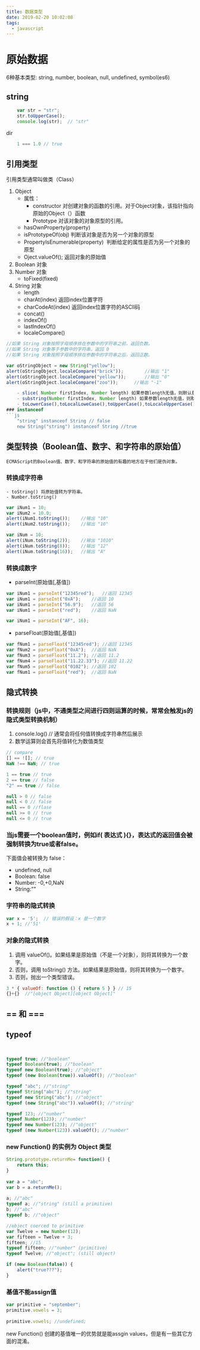 ```yaml
---
title: 数据类型
date: 2019-02-20 10:02:08
tags: 
  - javascript
---
```


# 原始数据

6种基本类型: string, number, boolean, null, undefined, symbol(es6)

## string
```javascript
    var str = "str";
    str.toUpperCase();
    console.log(str);  // "str"
```
dir
```js
    1 === 1.0 // true
```
## 引用类型
引用类型通常叫做类（Class）
1. Object 
    - 属性： 
        - constructor 对创建对象的函数的引用。对于Object对象，该指针指向原始的Object（）函数
        - Prototype 对该对象的对象原型的引用。
    - hasOwnProperty(property)
    - isPrototypeOf(obj) 判断该对象是否为另一个对象的原型
    - PropertyIsEnumerable(property)  判断给定的属性是否为另一个对象的原型
    - Oject.valueOf(); 返回对象的原始值
2. Boolean 对象
3. Number 对象
    - toFixed(fixed)
4. String 对象
    - length 
    - charAt(index) 返回index位置字符
    - charCodeAt(index) 返回index位置字符的ASCII码
    - concat()
    - indexOf()
    - lastIndexOf()
    - localeCompare() 

```js
//如果 String 对象按照字母顺序排在参数中的字符串之前，返回负数。
//如果 String 对象等于参数中的字符串，返回 0
//如果 String 对象按照字母顺序排在参数中的字符串之后，返回正数。

var oStringObject = new String("yellow");
alert(oStringObject.localeCompare("brick"));		//输出 "1"
alert(oStringObject.localeCompare("yellow"));		//输出 "0"
alert(oStringObject.localeCompare("zoo"));		//输出 "-1"

    - slice( Number firstIndex, Number length) 如果参数length无值，则默认获取到最后
    - substring(Number firstIndex, Number length) 如果参数length无值，则默认获取到最后
    - toLowerCase(),toLocalLoweCase(),toUpperCase(),toLocaleUpperCase()  不过，有几种语言对 Unicode 大小写转换应用了特定的规则（例如土耳其语），因此必须使用区域特定的方法才能进行正确的转换。
### instanceof
```js
    "string" instanceof String // false
    new String("string") instanceof String //true
```
## 类型转换（Boolean值、数字、和字符串的原始值）
    ECMAScript的Boolean值、数字、和字符串的原始值的有趣的地方在于他们是伪对象。
### 转换成字符串
    - toString() 将原始值转为字符串。
    - Number.toString()

```js
var iNum1 = 10;
var iNum2 = 10.0;
alert(iNum1.toString());	//输出 "10"
alert(iNum2.toString());	//输出 "10"

var iNum = 10;
alert(iNum.toString(2));	//输出 "1010"
alert(iNum.toString(8));	//输出 "12"
alert(iNum.toString(16));	//输出 "A"

```
### 转换成数字
- parseInt(原始值[,基值])

```js
var iNum1 = parseInt("12345red");	//返回 12345
var iNum1 = parseInt("0xA");	//返回 10
var iNum1 = parseInt("56.9");	//返回 56
var iNum1 = parseInt("red");	//返回 NaN

var iNum1 = parseInt("AF", 16);
```
- parseFloat(原始值[,基值])

```js
var fNum1 = parseFloat("12345red");	//返回 12345
var fNum2 = parseFloat("0xA");	//返回 NaN
var fNum3 = parseFloat("11.2");	//返回 11.2
var fNum4 = parseFloat("11.22.33");	//返回 11.22
var fNum5 = parseFloat("0102");	//返回 102
var fNum1 = parseFloat("red");	//返回 NaN
```

## 隐式转换
### 转换规则（js中，不通类型之间进行四则运算的时候，常常会触发js的隐式类型转换机制）
1. console.log() // 通常会将任何值转换成字符串然后展示
2. 数学运算则会首先将值转化为数值类型

```js
// compare 
[] == ![]; // true
NaN !== NaN; // true

1 == true // true
2 == true // false
"2" == true // false

null > 0 // false
null < 0 // false
null == 0 //flase
null >= 0 // true
null <= 0 // true


```

### 当js需要一个boolean值时，例如if( 表达式 ){}，表达式的返回值会被强制转换为true或者false。
下面值会被转换为 false：
- undefined, null
- Boolean: false
- Number: -0,+0,NaN
- String:""

### 字符串的隐式转换
```js
var x = '5';  // 错误的假设：x 是一个数字
x + 1; //'51'
```
### 对象的隐式转换
1. 调用 valueOf()。如果结果是原始值（不是一个对象），则将其转换为一个数字。
2. 否则，调用 toString() 方法。如果结果是原始值，则将其转换为一个数字。
3. 否则，抛出一个类型错误。

```js
3 * { valueOf: function () { return 5 } } // 15
{}+{}  //"[object Object][object Object]"
```

## == 和 ===


## typeof

```js


typeof true; //"boolean"
typeof Boolean(true); //"boolean"
typeof new Boolean(true); //"object"
typeof (new Boolean(true)).valueOf(); //"boolean"

typeof "abc"; //"string"
typeof String("abc"); //"string"
typeof new String("abc"); //"object"
typeof (new String("abc")).valueOf(); //"string"

typeof 123; //"number"
typeof Number(123); //"number"
typeof new Number(123); //"object"
typeof (new Number(123)).valueOf(); //"number"
```

### new Function() 的实例为 Object 类型
```js
String.prototype.returnMe= function() {
    return this;
}
 
var a = "abc";
var b = a.returnMe();  
 
a; //"abc" 
typeof a; //"string" (still a primitive)
b; //"abc"
typeof b; //"object"
```

```js
//object coerced to primitive 
var Twelve = new Number(12); 
var fifteen = Twelve + 3; 
fifteen; //15
typeof fifteen; //"number" (primitive)
typeof Twelve; //"object"; (still object)
```


```js
if (new Boolean(false)) {
    alert("true???"); 
}
```


### 基值不能assign值
```js
var primitive = "september";
primitive.vowels = 3;
 
primitive.vowels; //undefined;
``` 

new Function() 创建的基值唯一的优势就是能assgin values，但是有一些其它方面的混淆。
